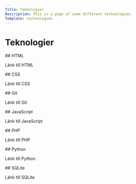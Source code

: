 ```yaml
---
Title: Teknologier
Description: This is a page of some different technologies.
Template: technologies
---
```


Teknologier
==========================

<div class="kmom-box" markdown="1">
## HTML

Länk till HTML
<a href="https://www.student.bth.se/~havi21/dbwebb-kurser/design/me/portfolio/technology/html"><i class="fas fa-hand-point-right"></i></a>
</div>

<div class="kmom-box" markdown="1">
## CSS

Länk till CSS
<a href="https://www.student.bth.se/~havi21/dbwebb-kurser/design/me/portfolio/technology/css"><i class="fas fa-hand-point-right"></i></a>
</div>

<div class="kmom-box" markdown="1">
## Git

Länk till Git
<a href="https://www.student.bth.se/~havi21/dbwebb-kurser/design/me/portfolio/technology/git"><i class="fas fa-hand-point-right"></i></a>
</div>

<div class="kmom-box" markdown="1">
## JavaScript

Länk till JavaScript
<a href="https://www.student.bth.se/~havi21/dbwebb-kurser/design/me/portfolio/technology/javascript"><i class="fas fa-hand-point-right"></i></a>
</div>

<div class="kmom-box" markdown="1">
## PHP

Länk till PHP
<a href="https://www.student.bth.se/~havi21/dbwebb-kurser/design/me/portfolio/technology/php"><i class="fas fa-hand-point-right"></i></a>
</div>

<div class="kmom-box" markdown="1">
## Python

Länk till Python
<a href="https://www.student.bth.se/~havi21/dbwebb-kurser/design/me/portfolio/technology/python"><i class="fas fa-hand-point-right"></i></a>
</div>

<div class="kmom-box" markdown="1">
## SQLite

Länk till SQLite
<a href="https://www.student.bth.se/~havi21/dbwebb-kurser/design/me/portfolio/technology/sqlite"><i class="fas fa-hand-point-right"></i></a>
</div>